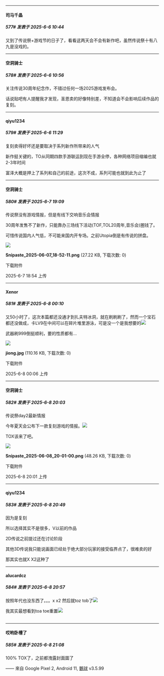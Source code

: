 ﻿
*****

####  司马千晶  
##### 577#       发表于 2025-6-6 10:44

又到了传说祭+游戏节的日子了，看看这两天会不会有新作吧，虽然传说祭十有八九是没戏的。


*****

####  空洞骑士  
##### 578#       发表于 2025-6-6 10:56

关注传说30周年纪念作，不错过任何一场2025游戏发布会。

话说贴吧有人提醒我才发现，圣恩卖的好像特别差，不知道会不会影响后续作品的复刻。


*****

####  qiyu1234  
##### 579#       发表于 2025-6-6 11:29

复刻卖得好坏还是要取决于系列新作所带来的人气

新作挺关键的，TO从同期四款手游联运到现在手游全停，各种网络项目缩编也就2-3年时间

富泽大概是押上了系列和自己的前途，这次不成，系列可能也就到此为止了


*****

####  空洞骑士  
##### 580#       发表于 2025-6-7 19:09

传说祭没有游戏情报，但是有线下交响音乐会情报

30周年发售不了新作，只能靠办三场线下活动(TOF,TOL20周年,音乐会)圈钱了。

可惜传说国内人气低，不可能来国内开专场。之前Utopia倒是有传说的拼盘。

<img src="https://img.stage1st.com/forum/202506/07/185419mmud8oo2t7fwdgn8.png" referrerpolicy="no-referrer">

<strong>Snipaste_2025-06-07_18-52-11.png</strong> (27.22 KB, 下载次数: 0)

下载附件

2025-6-7 18:54 上传


*****

####  Xenor  
##### 581#       发表于 2025-6-8 00:10

又50小时了，这次本篇都还没通才到扎夫特冰洞，就在刷刷刷了，然而一个宝石都还没做成，卡LV9在中间可以在碎片堆里游泳，可是没一个是我想要的<img src="https://static.stage1st.com/image/smiley/face2017/041.png" referrerpolicy="no-referrer">

武器刷999倒挺顺利，要的性质都有…

<img src="https://img.stage1st.com/forum/202506/08/000648ch0hygq4ad0oopj8.jpg" referrerpolicy="no-referrer">

<strong>jiong.jpg</strong> (110.16 KB, 下载次数: 0)

下载附件

2025-6-8 00:06 上传


*****

####  空洞骑士  
##### 582#       发表于 2025-6-8 20:03

传说祭day2最新情报

今年夏天会公布下一款复刻游戏的情报。<img src="https://static.stage1st.com/image/smiley/face2017/029.png" referrerpolicy="no-referrer">

TOX该来了吧。

<img src="https://img.stage1st.com/forum/202506/08/200135zsw969gp90l0gb1x.png" referrerpolicy="no-referrer">

<strong>Snipaste_2025-06-08_20-01-00.png</strong> (48.26 KB, 下载次数: 0)

下载附件

2025-6-8 20:01 上传


*****

####  qiyu1234  
##### 583#       发表于 2025-6-8 20:49

因为是复刻

所以选择其实不是很多，V以前的作品

2D传说之前提过还在讨论阶段

其他3D传说我只能说画面已经处于绝大部分玩家的接受临界点了，很难卖的好

那其实也就X X2这种了


*****

####  alucardcz  
##### 584#       发表于 2025-6-8 20:57

按照年代也没东西了。。。x x2 然后就toz tob了<img src="https://static.stage1st.com/image/smiley/face2017/048.png" referrerpolicy="no-referrer">           

我其实最想看到toa toe重置<img src="https://static.stage1st.com/image/smiley/face2017/037.png" referrerpolicy="no-referrer">                                                                                         


*****

####  哎哟卧槽了  
##### 585#       发表于 2025-6-8 21:08

100% TOX了，之前都洩露封面圖了

—— 來自 Google Pixel 2, Android 11, [鵝球](https://www.pgyer.com/GcUxKd4w) v3.5.99

